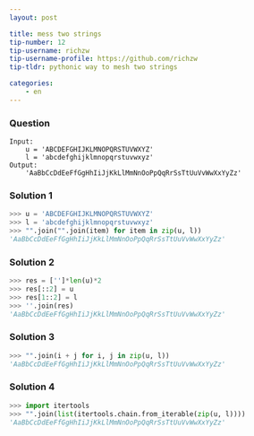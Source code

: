 ```yaml
---
layout: post

title: mess two strings
tip-number: 12
tip-username: richzw
tip-username-profile: https://github.com/richzw
tip-tldr: pythonic way to mesh two strings

categories:
    - en
---
```


### Question

```
Input:
    u = 'ABCDEFGHIJKLMNOPQRSTUVWXYZ'
    l = 'abcdefghijklmnopqrstuvwxyz'
Output:
    'AaBbCcDdEeFfGgHhIiJjKkLlMmNnOoPpQqRrSsTtUuVvWwXxYyZz'
```

### Solution 1

```python
>>> u = 'ABCDEFGHIJKLMNOPQRSTUVWXYZ'
>>> l = 'abcdefghijklmnopqrstuvwxyz'
>>> "".join("".join(item) for item in zip(u, l))
'AaBbCcDdEeFfGgHhIiJjKkLlMmNnOoPpQqRrSsTtUuVvWwXxYyZz'
```

### Solution 2

```python
>>> res = ['']*len(u)*2
>>> res[::2] = u
>>> res[1::2] = l
>>> ''.join(res)
'AaBbCcDdEeFfGgHhIiJjKkLlMmNnOoPpQqRrSsTtUuVvWwXxYyZz'
```

### Solution 3

```python
>>> "".join(i + j for i, j in zip(u, l))
'AaBbCcDdEeFfGgHhIiJjKkLlMmNnOoPpQqRrSsTtUuVvWwXxYyZz'
```

### Solution 4

```python
>>> import itertools
>>> "".join(list(itertools.chain.from_iterable(zip(u, l))))
'AaBbCcDdEeFfGgHhIiJjKkLlMmNnOoPpQqRrSsTtUuVvWwXxYyZz'
```

